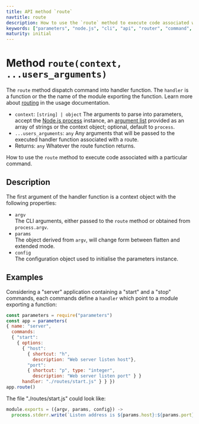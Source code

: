 ```yaml
---
title: API method `route`
navtitle: route
description: How to use the `route` method to execute code associated with a particular command.
keywords: ["parameters", "node.js", "cli", "api", "router", "command", "route"]
maturity: initial
---
```


# Method `route(context, ...users_arguments)`

The `route` method dispatch command into handler function. The `handler` is a function or the the name of the module exporting the function. Learn more about [routing](/usage/routing/) in the usage documentation.

* `context`: `[string] | object` The arguments to parse into parameters, accept the [Node.js process](https://nodejs.org/api/process.html) instance, an [argument list](https://nodejs.org/api/process.html#process_process_argv) provided as an array of strings or the context object; optional, default to `process`.
* `...users_arguments`: `any` Any arguments that will be passed to the executed handler function associated with a route.
* Returns: `any` Whatever the route function returns.

How to use the `route` method to execute code associated with a particular command.

## Description

The first argument of the handler function is a context object with the following properties:

* `argv`   
  The CLI arguments, either passed to the `route` method or obtained from `process.argv`.
* `params`   
  The object derived from `argv`, will change form between flatten and extended mode.
* `config`   
  The configuration object used to initialise the parameters instance.

## Examples

Considering a "server" application containing a "start" and a "stop" commands, each commands define a `handler` which point to a module exporting a function:

```js
const parameters = require("parameters")
const app = parameters(
{ name: "server",
  commands:
  { "start":
    { options:
      { "host":
        { shortcut: "h",
          description: "Web server listen host"},
        "port":
        { shortcut: "p", type: "integer",
          description: "Web server listen port" } }
      handler: "./routes/start.js" } } })
app.route()
```

The file "./routes/start.js" could look like:

```js
module.exports = ({argv, params, config}) ->
  process.stderr.write(`Listen address is ${params.host}:${params.port}`)
```
